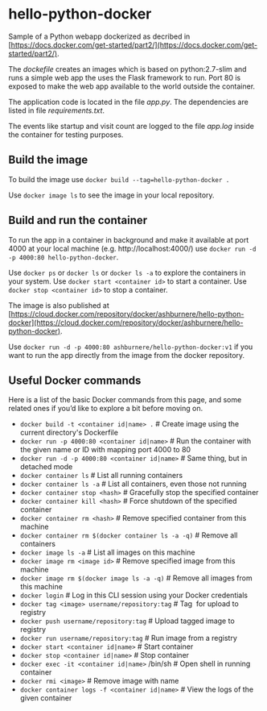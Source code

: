 
# hello-python-docker

Sample of a Python webapp dockerized as decribed in [https://docs.docker.com/get-started/part2/](https://docs.docker.com/get-started/part2/).

The *dockefile* creates an images which is based on python:2.7-slim and runs a simple web app the uses the Flask framework to run. Port 80 is exposed to make the web app available to the world outside the container.

The application code is located in the file *app.py*. The dependencies are listed in file *requirements.txt*.

The events like startup and visit count are logged to the file *app.log* inside the container for testing purposes. 

## Build the image

To build the image use
`docker build --tag=hello-python-docker .`

Use `docker image ls` to see the image in your local repository.

## Build and run the container
To run the app in a container in background and make it available at port 4000 at your local machine (e.g. http://localhost:4000/) use
`docker run -d -p 4000:80 hello-python-docker`.

Use `docker ps` or `docker ls` or `docker ls -a` to explore the containers in your system.
Use `docker start <container id>` to start a container.
Use `docker stop <container id>` to stop a container.

The image is also published at [https://cloud.docker.com/repository/docker/ashburnere/hello-python-docker](https://cloud.docker.com/repository/docker/ashburnere/hello-python-docker).

Use `docker run -d -p 4000:80 ashburnere/hello-python-docker:v1` if you want to run the app directly from the image from the docker repository.

## Useful Docker commands
Here is a list of the basic Docker commands from this page, and some related ones if you’d like to explore a bit before moving on.

- `docker build -t <container id|name> .`  # Create image using the current directory's Dockerfile
- `docker run -p 4000:80 <container id|name>`  # Run the container with the given name or ID with mapping port 4000 to 80
- `docker run -d -p 4000:80 <container id|name>`         # Same thing, but in detached mode
- `docker container ls`                                # List all running containers
- `docker container ls -a`             # List all containers, even those not running
- `docker container stop <hash>`          # Gracefully stop the specified container
- `docker container kill <hash>`         # Force shutdown of the specified container
- `docker container rm <hash>`        # Remove specified container from this machine
- `docker container rm $(docker container ls -a -q)`         # Remove all containers
- `docker image ls -a`                             # List all images on this machine
- `docker image rm <image id>`            # Remove specified image from this machine
- `docker image rm $(docker image ls -a -q)`   # Remove all images from this machine
- `docker login`             # Log in this CLI session using your Docker credentials
- `docker tag <image> username/repository:tag`  # Tag <image> for upload to registry
- `docker push username/repository:tag`            # Upload tagged image to registry
- `docker run username/repository:tag`                   # Run image from a registry
- `docker start <container id|name>` 	# Start container
- `docker stop <container id|name>` 	# Stop container
- `docker exec -it <container id|name>` /bin/sh	# Open shell in running container
- `docker rmi <image>`	# Remove image with name
- `docker container logs -f <container id|name>` # View the logs of the given container





